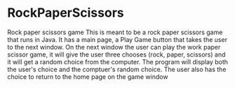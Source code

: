 # RockPaperScissors
Rock paper scissors game
This is meant to be a rock paper scissors game that runs in Java. It has a main page, a Play Game button that takes the user to the next window. On the next window the user can play the work paper scissor game, it will give the user three chooses (rock, paper, scissors) and it will get a random choice from the computer. The program will display both the user's choice and the comptuer's random choice. The user also has the choice to return to the home page on the game window
